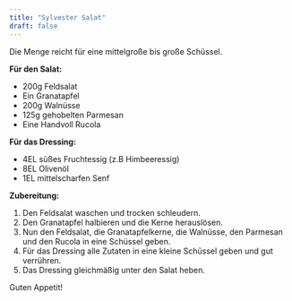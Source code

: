 ```yaml
---
title: "Sylvester Salat"
draft: false
---
```


Die Menge reicht für eine mittelgroße bis große Schüssel.

**Für den Salat:**
- 200g Feldsalat
- Ein Granatapfel
- 200g Walnüsse
- 125g gehobelten Parmesan
- Eine Handvoll Rucola

**Für das Dressing:**
- 4EL süßes Fruchtessig (z.B Himbeeressig)
- 8EL Olivenöl
- 1EL mittelscharfen Senf

**Zubereitung:**
1. Den Feldsalat waschen und trocken schleudern.
2. Den Granatapfel halbieren und die Kerne herauslösen.
3. Nun den Feldsalat, die Granatapfelkerne, die Walnüsse, den Parmesan und den Rucola in eine Schüssel geben.
4. Für das Dressing alle Zutaten in eine kleine Schüssel geben und gut verrühren.
5. Das Dressing gleichmäßig unter den Salat heben.

Guten Appetit!